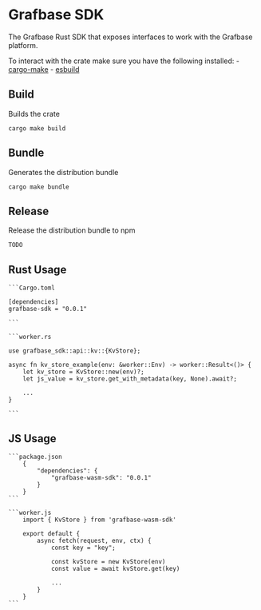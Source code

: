 # Grafbase SDK

The Grafbase Rust SDK that exposes interfaces to work with the Grafbase platform.

To interact with the crate make sure you have the following installed: - [cargo-make](https://github.com/sagiegurari/cargo-make#installation) - [esbuild](https://esbuild.github.io/getting-started/#install-esbuild)

## Build

Builds the crate

    cargo make build

## Bundle

Generates the distribution bundle

    cargo make bundle

## Release

Release the distribution bundle to npm

    TODO

## Rust Usage

    ```Cargo.toml

    [dependencies]
    grafbase-sdk = "0.0.1"

    ```

    ```worker.rs

    use grafbase_sdk::api::kv::{KvStore};

    async fn kv_store_example(env: &worker::Env) -> worker::Result<()> {
        let kv_store = KvStore::new(env)?;
        let js_value = kv_store.get_with_metadata(key, None).await?;

        ...
    }

    ```

## JS Usage

    ```package.json
        {
            "dependencies": {
                "grafbase-wasm-sdk": "0.0.1"
            }
        }
    ```

    ```worker.js
        import { KvStore } from 'grafbase-wasm-sdk'

        export default {
            async fetch(request, env, ctx) {
                const key = "key";

                const kvStore = new KvStore(env)
                const value = await kvStore.get(key)

                ...
            }
        }
    ```
